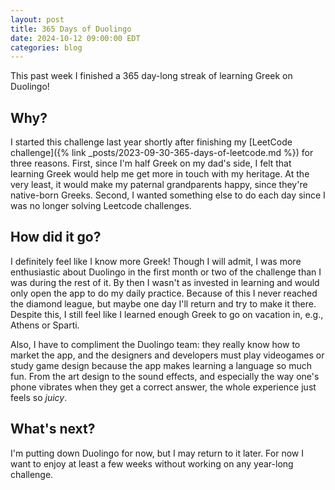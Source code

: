 ```yaml
---
layout: post
title: 365 Days of Duolingo
date: 2024-10-12 09:00:00 EDT
categories: blog
---
```


This past week I finished a 365 day-long streak of learning Greek on Duolingo!

## Why?

I started this challenge last year shortly after finishing my [LeetCode
challenge]({% link _posts/2023-09-30-365-days-of-leetcode.md %}) for three
reasons.  First, since I'm half Greek on my dad's side, I felt that learning
Greek would help me get more in touch with my heritage. At the very least, it
would make my paternal grandparents happy, since they're native-born Greeks.
Second, I wanted something else to do each day since I was no longer solving
Leetcode challenges.

## How did it go?

I definitely feel like I know more Greek! Though I will admit, I was more
enthusiastic about Duolingo in the first month or two of the challenge than I
was during the rest of it. By then I wasn't as invested in learning and would
only open the app to do my daily practice. Because of this I never reached the
diamond league, but maybe one day I'll return and try to make it there. Despite
this, I still feel like I learned enough Greek to go on vacation in, e.g.,
Athens or Sparti.

Also, I have to compliment the Duolingo team: they really know how to market
the app, and the designers and developers must play videogames or study game
design because the app makes learning a language so much fun. From the art
design to the sound effects, and especially the way one's phone vibrates when
they get a correct answer, the whole experience just feels so _juicy_.

## What's next?

I'm putting down Duolingo for now, but I may return to it later. For now I want
to enjoy at least a few weeks without working on any year-long challenge.
